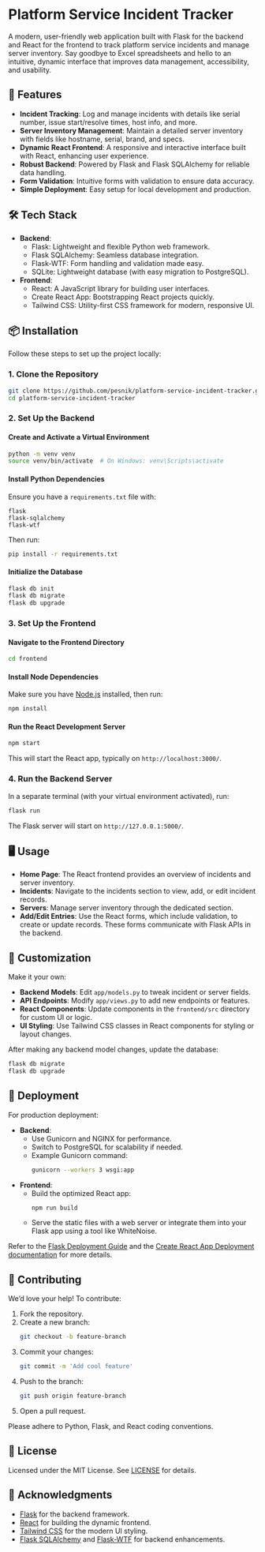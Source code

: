# Platform Service Incident Tracker

A modern, user-friendly web application built with Flask for the backend and React for the frontend to track platform service incidents and manage server inventory. Say goodbye to Excel spreadsheets and hello to an intuitive, dynamic interface that improves data management, accessibility, and usability.

## 🚀 Features

- **Incident Tracking**: Log and manage incidents with details like serial number, issue start/resolve times, host info, and more.
- **Server Inventory Management**: Maintain a detailed server inventory with fields like hostname, serial, brand, and specs.
- **Dynamic React Frontend**: A responsive and interactive interface built with React, enhancing user experience.
- **Robust Backend**: Powered by Flask and Flask SQLAlchemy for reliable data handling.
- **Form Validation**: Intuitive forms with validation to ensure data accuracy.
- **Simple Deployment**: Easy setup for local development and production.

## 🛠️ Tech Stack

- **Backend**:
  - Flask: Lightweight and flexible Python web framework.
  - Flask SQLAlchemy: Seamless database integration.
  - Flask-WTF: Form handling and validation made easy.
  - SQLite: Lightweight database (with easy migration to PostgreSQL).
- **Frontend**:
  - React: A JavaScript library for building user interfaces.
  - Create React App: Bootstrapping React projects quickly.
  - Tailwind CSS: Utility-first CSS framework for modern, responsive UI.

## 📦 Installation

Follow these steps to set up the project locally:

### 1. Clone the Repository

```bash
git clone https://github.com/pesnik/platform-service-incident-tracker.git
cd platform-service-incident-tracker
```

### 2. Set Up the Backend

#### Create and Activate a Virtual Environment

```bash
python -m venv venv
source venv/bin/activate  # On Windows: venv\Scripts\activate
```

#### Install Python Dependencies

Ensure you have a `requirements.txt` file with:
```
flask
flask-sqlalchemy
flask-wtf
```

Then run:
```bash
pip install -r requirements.txt
```

#### Initialize the Database

```bash
flask db init
flask db migrate
flask db upgrade
```

### 3. Set Up the Frontend

#### Navigate to the Frontend Directory

```bash
cd frontend
```

#### Install Node Dependencies

Make sure you have [Node.js](https://nodejs.org/) installed, then run:
```bash
npm install
```

#### Run the React Development Server

```bash
npm start
```

This will start the React app, typically on `http://localhost:3000/`.

### 4. Run the Backend Server

In a separate terminal (with your virtual environment activated), run:

```bash
flask run
```

The Flask server will start on `http://127.0.0.1:5000/`.

## 🖥️ Usage

- **Home Page**: The React frontend provides an overview of incidents and server inventory.
- **Incidents**: Navigate to the incidents section to view, add, or edit incident records.
- **Servers**: Manage server inventory through the dedicated section.
- **Add/Edit Entries**: Use the React forms, which include validation, to create or update records. These forms communicate with Flask APIs in the backend.

## 🎨 Customization

Make it your own:

- **Backend Models**: Edit `app/models.py` to tweak incident or server fields.
- **API Endpoints**: Modify `app/views.py` to add new endpoints or features.
- **React Components**: Update components in the `frontend/src` directory for custom UI or logic.
- **UI Styling**: Use Tailwind CSS classes in React components for styling or layout changes.

After making any backend model changes, update the database:
```bash
flask db migrate
flask db upgrade
```

## 🚀 Deployment

For production deployment:

- **Backend**:
  - Use Gunicorn and NGINX for performance.
  - Switch to PostgreSQL for scalability if needed.
  - Example Gunicorn command:
    ```bash
    gunicorn --workers 3 wsgi:app
    ```
- **Frontend**:
  - Build the optimized React app:
    ```bash
    npm run build
    ```
  - Serve the static files with a web server or integrate them into your Flask app using a tool like WhiteNoise.

Refer to the [Flask Deployment Guide](https://flask.palletsprojects.com/en/stable/deploying/) and the [Create React App Deployment documentation](https://create-react-app.dev/docs/deployment/) for more details.

## 🤝 Contributing

We’d love your help! To contribute:

1. Fork the repository.
2. Create a new branch:
   ```bash
   git checkout -b feature-branch
   ```
3. Commit your changes:
   ```bash
   git commit -m 'Add cool feature'
   ```
4. Push to the branch:
   ```bash
   git push origin feature-branch
   ```
5. Open a pull request.

Please adhere to Python, Flask, and React coding conventions.

## 📝 License

Licensed under the MIT License. See [LICENSE](LICENSE) for details.

## 🙏 Acknowledgments

- [Flask](https://flask.palletsprojects.com/) for the backend framework.
- [React](https://reactjs.org/) for building the dynamic frontend.
- [Tailwind CSS](https://tailwindcss.com/) for the modern UI styling.
- [Flask SQLAlchemy](https://flask-sqlalchemy.palletsprojects.com/) and [Flask-WTF](https://flask-wtf.readthedocs.io/) for backend enhancements.
